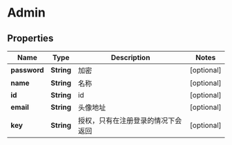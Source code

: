 
# Admin

## Properties
Name | Type | Description | Notes
------------ | ------------- | ------------- | -------------
**password** | **String** | 加密 |  [optional]
**name** | **String** | 名称 |  [optional]
**id** | **String** | id |  [optional]
**email** | **String** | 头像地址 |  [optional]
**key** | **String** | 授权，只有在注册登录的情况下会返回 |  [optional]



